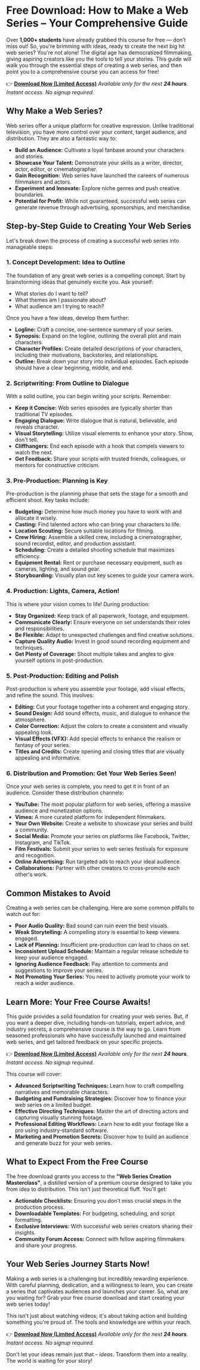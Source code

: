 # Free Download: How to Make a Web Series – Your Comprehensive Guide

Over **1,000+ students** have already grabbed this course for free — don’t miss out!
So, you're brimming with ideas, ready to create the next big hit web series? You're not alone! The digital age has democratized filmmaking, giving aspiring creators like you the tools to tell your stories. This guide will walk you through the essential steps of creating a web series, and then point you to a comprehensive course you can access for free!

👉 [**Download Now (Limited Access)**](https://udemywork.com/how-to-make-a-web-series)
_Available only for the next **24 hours**. Instant access. No signup required._

## Why Make a Web Series?

Web series offer a unique platform for creative expression. Unlike traditional television, you have more control over your content, target audience, and distribution. They are also a fantastic way to:

*   **Build an Audience:** Cultivate a loyal fanbase around your characters and stories.
*   **Showcase Your Talent:** Demonstrate your skills as a writer, director, actor, editor, or cinematographer.
*   **Gain Recognition:** Web series have launched the careers of numerous filmmakers and actors.
*   **Experiment and Innovate:** Explore niche genres and push creative boundaries.
*   **Potential for Profit:** While not guaranteed, successful web series can generate revenue through advertising, sponsorships, and merchandise.

## Step-by-Step Guide to Creating Your Web Series

Let's break down the process of creating a successful web series into manageable steps:

### 1. Concept Development: Idea to Outline

The foundation of any great web series is a compelling concept. Start by brainstorming ideas that genuinely excite you. Ask yourself:

*   What stories do I want to tell?
*   What themes am I passionate about?
*   What audience am I trying to reach?

Once you have a few ideas, develop them further:

*   **Logline:** Craft a concise, one-sentence summary of your series.
*   **Synopsis:** Expand on the logline, outlining the overall plot and main characters.
*   **Character Profiles:** Create detailed descriptions of your characters, including their motivations, backstories, and relationships.
*   **Outline:** Break down your story into individual episodes. Each episode should have a clear beginning, middle, and end.

### 2. Scriptwriting: From Outline to Dialogue

With a solid outline, you can begin writing your scripts. Remember:

*   **Keep it Concise:** Web series episodes are typically shorter than traditional TV episodes.
*   **Engaging Dialogue:** Write dialogue that is natural, believable, and reveals character.
*   **Visual Storytelling:** Utilize visual elements to enhance your story. Show, don't tell.
*   **Cliffhangers:** End each episode with a hook that compels viewers to watch the next.
*   **Get Feedback:** Share your scripts with trusted friends, colleagues, or mentors for constructive criticism.

### 3. Pre-Production: Planning is Key

Pre-production is the planning phase that sets the stage for a smooth and efficient shoot. Key tasks include:

*   **Budgeting:** Determine how much money you have to work with and allocate it wisely.
*   **Casting:** Find talented actors who can bring your characters to life.
*   **Location Scouting:** Secure suitable locations for filming.
*   **Crew Hiring:** Assemble a skilled crew, including a cinematographer, sound recordist, editor, and production assistant.
*   **Scheduling:** Create a detailed shooting schedule that maximizes efficiency.
*   **Equipment Rental:** Rent or purchase necessary equipment, such as cameras, lighting, and sound gear.
*   **Storyboarding:** Visually plan out key scenes to guide your camera work.

### 4. Production: Lights, Camera, Action!

This is where your vision comes to life! During production:

*   **Stay Organized:** Keep track of all paperwork, footage, and equipment.
*   **Communicate Clearly:** Ensure everyone on set understands their roles and responsibilities.
*   **Be Flexible:** Adapt to unexpected challenges and find creative solutions.
*   **Capture Quality Audio:** Invest in good sound recording equipment and techniques.
*   **Get Plenty of Coverage:** Shoot multiple takes and angles to give yourself options in post-production.

### 5. Post-Production: Editing and Polish

Post-production is where you assemble your footage, add visual effects, and refine the sound. This involves:

*   **Editing:** Cut your footage together into a coherent and engaging story.
*   **Sound Design:** Add sound effects, music, and dialogue to enhance the atmosphere.
*   **Color Correction:** Adjust the colors to create a consistent and visually appealing look.
*   **Visual Effects (VFX):** Add special effects to enhance the realism or fantasy of your series.
*   **Titles and Credits:** Create opening and closing titles that are visually appealing and informative.

### 6. Distribution and Promotion: Get Your Web Series Seen!

Once your web series is complete, you need to get it in front of an audience. Consider these distribution channels:

*   **YouTube:** The most popular platform for web series, offering a massive audience and monetization options.
*   **Vimeo:** A more curated platform for independent filmmakers.
*   **Your Own Website:** Create a website to showcase your series and build a community.
*   **Social Media:** Promote your series on platforms like Facebook, Twitter, Instagram, and TikTok.
*   **Film Festivals:** Submit your series to web series festivals for exposure and recognition.
*   **Online Advertising:** Run targeted ads to reach your ideal audience.
*   **Collaborations:** Partner with other creators to cross-promote each other's work.

## Common Mistakes to Avoid

Creating a web series can be challenging. Here are some common pitfalls to watch out for:

*   **Poor Audio Quality:** Bad sound can ruin even the best visuals.
*   **Weak Storytelling:** A compelling story is essential to keep viewers engaged.
*   **Lack of Planning:** Insufficient pre-production can lead to chaos on set.
*   **Inconsistent Upload Schedule:** Maintain a regular release schedule to keep your audience engaged.
*   **Ignoring Audience Feedback:** Pay attention to comments and suggestions to improve your series.
*   **Not Promoting Your Series:** You need to actively promote your work to reach a wider audience.

## Learn More: Your Free Course Awaits!

This guide provides a solid foundation for creating your web series. But, if you want a deeper dive, including hands-on tutorials, expert advice, and industry secrets, a comprehensive course is the way to go. Learn from seasoned professionals who have successfully launched and maintained web series, and get tailored feedback on your specific projects.

👉 [**Download Now (Limited Access)**](https://udemywork.com/how-to-make-a-web-series)
_Available only for the next **24 hours**. Instant access. No signup required._

This course will cover:

*   **Advanced Scriptwriting Techniques:** Learn how to craft compelling narratives and memorable characters.
*   **Budgeting and Fundraising Strategies:** Discover how to finance your web series on a limited budget.
*   **Effective Directing Techniques:** Master the art of directing actors and capturing visually stunning footage.
*   **Professional Editing Workflows:** Learn how to edit your footage like a pro using industry-standard software.
*   **Marketing and Promotion Secrets:** Discover how to build an audience and generate buzz for your web series.

## What to Expect From the Free Course

The free download grants you access to the **"Web Series Creation Masterclass"**, a distilled version of a premium course designed to take you from idea to distribution. This isn't just theoretical fluff. You'll get:

*   **Actionable Checklists:** Ensuring you don't miss crucial steps in the production process.
*   **Downloadable Templates:** For budgeting, scheduling, and script formatting.
*   **Exclusive Interviews:** With successful web series creators sharing their insights.
*   **Community Forum Access:** Connect with fellow aspiring filmmakers and share your progress.

## Your Web Series Journey Starts Now!

Making a web series is a challenging but incredibly rewarding experience. With careful planning, dedication, and a willingness to learn, you can create a series that captivates audiences and launches your career. So, what are you waiting for? Grab your free course download and start creating your web series today!

This isn't just about watching videos; it's about taking action and building something you're proud of. The tools and knowledge are within your reach.

👉 [**Download Now (Limited Access)**](https://udemywork.com/how-to-make-a-web-series)
_Available only for the next **24 hours**. Instant access. No signup required._

Don't let your ideas remain just that – *ideas*. Transform them into a reality. The world is waiting for your story!
